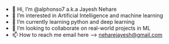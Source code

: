 - 👋 Hi, I’m @alphonso7 a.k.a Jayesh Nehare
- 👀 I’m interested in Artificial Intelligence and machine learning
- 🌱 I’m currently learning python and deep learning 
- 💞️ I’m looking to collaborate on real-world projects in ML 
- 📫 How to reach me email here --> neharejayesh@gmail.com


<!---
alphonso7/alphonso7 is a ✨ special ✨ repository because its `README.md` (this file) appears on your GitHub profile.
You can click the Preview link to take a look at your changes.
--->

